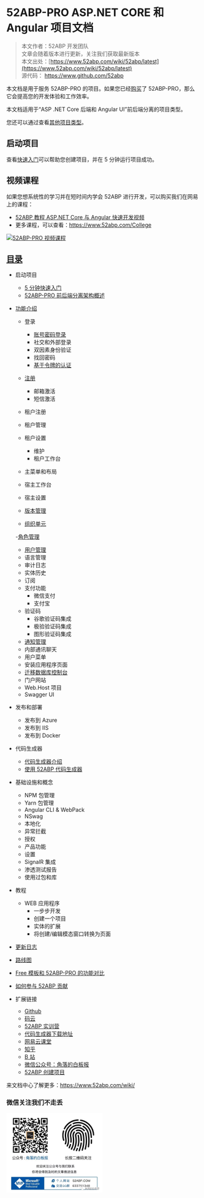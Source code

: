 # 52ABP-PRO ASP.NET CORE 和 Angular 项目文档

> 本文作者：52ABP 开发团队 </br>
> 文章会随着版本进行更新，关注我们获取最新版本 </br>
> 本文出处：[https://www.52abp.com/wiki/52abp/latest](https://www.52abp.com/wiki/52abp/latest) </br>
> 源代码： https://www.github.com/52abp </br>

本文档是用于服务 52ABP-PRO 的项目。如果您已经[购买](https://www.52abp.com/Purchase)了 52ABP-PRO，那么它会提高您的开发体验和工作效率。

本文档适用于“ASP .NET Core 后端和 Angular UI”前后端分离的项目类型。

您还可以通过查看[其他项目类型](Getting-Started.md)。

## 启动项目

查看[快速入门](Getting-Started-Angular.md)可以帮助您创建项目，并在 5 分钟运行项目成功。

## 视频课程

如果您想系统性的学习并在短时间内学会 52ABP 进行开发，可以购买我们在网易上的课程：

- [52ABP 教程 ASP.NET Core 与 Angular 快速开发视频](https://study.163.com/course/courseMain.htm?courseId=1006191011&share=2&shareId=400000000309007)
- 更多课程，可以查看：https://www.52abp.com/College

<a href="https://study.163.com/course/courseMain.htm?courseId=1006191011&share=2&shareId=400000000309007" target="_blank"><img src="https://edu-image.nosdn.127.net/0300916b-24c4-491b-9665-a0d367ac0b9e.jpg?imageView&quality=100&crop=0_0_1920_1077&thumbnail=450y250" class="img-fluid" alt="52ABP-PRO 视频课程"></a>

## [目录](Index-Angular.md)

- 启动项目
  - [5 分钟快速入门](Getting-Started-Angular.md)
  - [52ABP-PRO 前后端分离架构概述](Overview-Angular.md)
- [功能介绍](Features-Angular.md)

  - 登录
    - [账号密码登录](Features-52ABP-NG-Login.md)
    - 社交和外部登录
    - 双因素身份验证
    - 找回密码
    - [基于令牌的认证](Features-52ABP-NG-Token-Based-Authentication.md)
  - [注册](Features-52ABP-NG-Sign-Up.md)
    - 邮箱激活
    - 短信激活
  - 租户注册
  - 租户管理
  - 租户设置
    - 维护
    - 租户工作台
  - 主菜单和布局
  - 宿主工作台
  - 宿主设置
  - [版本管理](Features-52ABP-NG-Edition-Management.md)

  - [组织单元](Features-52ABP-NG-Organization-Units.md)

  -[角色管理](Features-52ABP-NG-Role-Management.md)

  - [用户管理](Features-52ABP-NG-User-Management.md)
  - 语言管理
  - 审计日志
  - 实体历史
  - 订阅
  - 支付功能
    - 微信支付
    - 支付宝
  - 验证码
    - 谷歌验证码集成
    - 极验验证码集成
    - 图形验证码集成
  - [通知管理](Features-52ABP-NG-Notifications.md)
  - 内部通讯聊天
  - 用户菜单
  - 安装应用程序页面
  - [迁移数据库控制台](Migrator-Console-Application.md)
  - 门户网站
  - Web.Host 项目
  - Swagger UI

- 发布和部署
  - 发布到 Azure
  - 发布到 IIS
  - 发布到 Docker
- 代码生成器
  - [代码生成器介绍](52ABP-Power-Tools-Intro.md)
  - [使用 52ABP 代码生成器](Development-Guid-52ABP-Power.md)
- 基础设施和概念
  - NPM 包管理
  - Yarn 包管理
  - Angular CLI & WebPack
  - NSwag
  - 本地化
  - 异常拦截
  - 授权
  - 产品功能
  - 设置
  - SignalR 集成
  - 渗透测试报告
  - 使用过包和库
- 教程
  - WEB 应用程序
    - 一步步开发
    - 创建一个项目
    - 实体的扩展
    - 将创建/编辑模态窗口转换为页面
- [更新日志](Change-Logs.md)
- [路线图](Road-Map.md)
- [Free 模板和 52ABP-PRO 的功能对比](Abp-Template-vs-52ABP-Pro.md)
- [如何参与 52ABP 贡献](Contributors-to-52abp.md)
- 扩展链接
  - [Github](https://github.com/52abp)
  - [码云](https://gitee.com/aiabpedu/)
  - [52ABP 实训营](https://www.52abp.com/College)
  - [代码生成器下载地址](https://marketplace.visualstudio.com/items?itemName=werltm.52ABPCodeGenerator)
  - [网易云课堂](https://study.163.com/instructor/1025359868.htm?_trace_c_p_k2_=df4a03dfd0684f7b933fc91fa64a33ec)
  - [知乎](https://www.zhihu.com/people/52abp/activities)
  - [B 站](https://space.bilibili.com/2954671)
  - [微信公众号：角落的白板报](https://weixin.sogou.com/weixin?p=01030402&query=%E8%A7%92%E8%90%BD%E7%9A%84%E7%99%BD%E6%9D%BF%E6%8A%A5&type=2&ie=utf8)
  - [52ABP 创建项目](https://www.52abp.com/Download)

来文档中心了解更多：https://www.52abp.com/wiki/

### 微信关注我们不走丢

<img src="https://raw.githubusercontent.com/52ABP/Documents/V0.16/src/mvc/images/jiaoluowechat.png" class="img-fluid text-center " alt="公众号：角落的白板报" style="
    height: 80;
    width: 250px;
">
